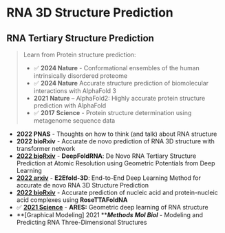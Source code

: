 # RNA 3D Structure Prediction

## RNA Tertiary Structure Prediction

> Learn from Protein structure prediction:
>
> * ✅ **2024 Nature** - Conformational ensembles of the human intrinsically disordered proteome
> * ✅ **2024 Nature** Accurate structure prediction of biomolecular interactions with AlphaFold 3
> * &#x20;**2021** **Nature** – AlphaFold2: Highly accurate protein structure prediction with AlphaFold
> * ✅ **2017** **Science** - Protein structure determination using metagenome sequence data&#x20;

* **2022 PNAS** - Thoughts on how to think (and talk) about RNA structure
* **2022 bioRxiv** - Accurate de novo prediction of RNA 3D structure with transformer network
* [**2022 bioRxiv**](https://www.biorxiv.org/content/10.1101/2022.05.15.491755v1) - **DeepFoldRNA**: De Novo RNA Tertiary Structure Prediction at Atomic Resolution using Geometric Potentials from Deep Learning
* [**2022 arxiv**](https://arxiv.org/abs/2207.01586) - **E2Efold-3D**: End-to-End Deep Learning Method for accurate de novo RNA 3D Structure Prediction
* [**2022 bioRxiv**](https://www.biorxiv.org/content/10.1101/2022.09.09.507333v1) - Accurate prediction of nucleic acid and protein-nucleic acid complexes using **RoseTTAFoldNA**
* ✅ [**2021 Science**](https://www.science.org/doi/10.1126/science.abe5650) - **ARES:** Geometric deep learning of RNA structure
* **\[Graphical Modeling] 2021 **_**Methods Mol Biol**_ - Modeling and Predicting RNA Three-Dimensional Structures

